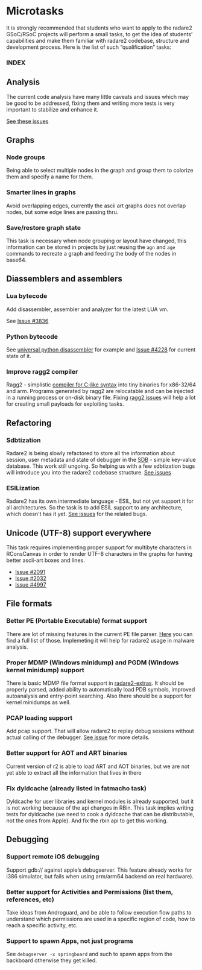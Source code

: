# Microtasks

It is strongly recommended that students who want to apply to the radare2 GSoC/RSoC projects will perform a small tasks, to get the idea of students’ capabilities and make them familiar with radare2 codebase, structure and development process. Here is the list of such “qualification” tasks:

### INDEX

## Analysis

The current code analysis have many little caveats and issues which may be good to be addressed, fixing them and writing more tests is very important to stabilize and enhance it.

[See these issues](https://github.com/radare/radare2/issues?q=is%3Aissue+is%3Aopen+label%3Aanal)

## Graphs
### Node groups

Being able to select multiple nodes in the graph and group them to colorize them and specify a name for them.

### Smarter lines in graphs

Avoid overlapping edges, currently the ascii art graphs does not overlap nodes, but some edge lines are passing thru.

### Save/restore graph state

This task is necessary when node grouping or layout have changed, this information can be stored in projects by just reusing the `agn` and `age` commands to recreate a graph and feeding the body of the nodes in base64.

## Diassemblers and assemblers
### Lua bytecode
Add disassembler, assembler and analyzer for the latest LUA vm.

See [Issue #3836](https://github.com/radare/radare2/issues/3836)

### Python bytecode
See [universal python disassembler](https://github.com/evanw/unwind) for example and [Issue #4228](https://github.com/radare/radare2/issues/4228) for current state of it.

### Improve ragg2 compiler
Ragg2 - simplistic [compiler for C-like syntax](http://radare.today/posts/payloads-in-c/) into tiny binaries for x86-32/64 and arm. Programs generated by ragg2 are relocatable and can be injected in a running process or on-disk binary file. Fixing [ragg2 issues](https://github.com/radare/radare2/issues?q=is%3Aopen+is%3Aissue+label%3Aragg2) will help a lot for creating small payloads for exploiting tasks.

## Refactoring
### Sdbtization
Radare2 is being slowly refactored to store all the information about session, user metadata and state of debugger in the [SDB](https://github.com/radare/sdb) - simple key-value database. This work still ungoing. So helping us with a few sdbtization bugs will introduce you into the radare2 codebase structure.
[See issues](https://github.com/radare/radare2/issues?q=is%3Aopen+is%3Aissue+label%3Asdbtization)

### ESILization
Radare2 has its own intermediate language - ESIL, but not yet support it for all architectures. So
the task is to add ESIL support to any architecture, which doesn't has it yet.
[See issues](https://github.com/radare/radare2/issues?utf8=%E2%9C%93&q=is%3Aissue%20is%3Aopen%20label%3Aesil) for the related bugs.

## Unicode (UTF-8) support everywhere

This task requires implementing proper support for multibyte characters in RConsCanvas in order to render UTF-8 characters in the graphs for having better ascii-art boxes and lines.

- [Issue #2091](https://github.com/radare/radare2/issues/2091)
- [Issue #2032](https://github.com/radare/radare2/issues/2032)
- [Issue #4997](https://github.com/radare/radare2/issues/4997)

## File formats
### Better PE (Portable Executable) format support
There are lot of missing features in the current PE file parser. [Here](https://github.com/radare/radare2/issues/921) you can find a full list of those. Implemeting it will help for radare2 usage in malware analysis.

### Proper MDMP (Windows minidump) and PGDM (Windows kernel minidump) support
There is basic MDMP file format support in [radare2-extras](https://github.com/radare/radare2-extras/tree/master/libr/bin/format/mdmp). It should be properly parsed, added ability to automatically load PDB symbols, improved autoanalysis and entry-point searching. Also
there should be a support for kernel minidumps as well.

### PCAP loading support
Add pcap support. That will allow radare2 to replay debug sessions without actual calling of the debugger. [See issue](https://github.com/radare/radare2/issues/3574) for more details.

### Better support for AOT and ART binaries

Current version of r2 is able to load ART and AOT binaries, but we are not yet able to extract all the information that lives in there

### Fix dyldcache (already listed in fatmacho task)

Dyldcache for user libraries and kernel modules is already supported, but it is not working because of the api changes in RBin. This task implies writing tests for dyldcache (we need to cook a dyldcache that can be distributable, not the ones from Apple). And fix the rbin api to get this working.

## Debugging
### Support remote iOS debugging

Support gdb:// against apple’s debugserver. This feature already works for i386 simulator, but fails when using arm/arm64 backend on real hardware).

### Better support for Activities and Permissions (list them, references, etc)

Take ideas from Androguard, and be able to follow execution flow paths to understand which permissions are used in a specific region of code, how to reach a specific activity, etc.


### Support to spawn Apps, not just programs
See `debugserver -x springboard` and such to spawn apps from the backboard otherwise they get killed.


